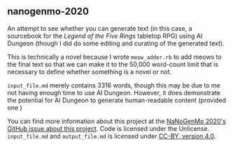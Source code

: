 ## nanogenmo-2020

An attempt to see whether you can generate text (in this case, a sourcebook for the *Legend of the Five Rings* tabletop RPG) using AI Dungeon (though I did do some editing and curating of the generated text).

This is technically a novel because I wrote ```meow_adder.rb``` to add meows to the final text so that we can make it to the 50,000 word-count limit that is necessary to define whether something is a novel or not.

```input_file.md``` merely contains 3316 words, though this may be due to me not having enough time to use AI Dungeon. However, it does demonstrate the potential for AI Dungeon to generate human-readable content (provided one )

You can find more information about this project at the [NaNoGenMo 2020's GitHub issue about this project](https://github.com/NaNoGenMo/2020/issues/31). Code is licensed under the Unlicense. ```input_file.md``` and ```output_file.md``` is licensed under [CC-BY, version 4.0](https://creativecommons.org/licenses/by/4.0/).
